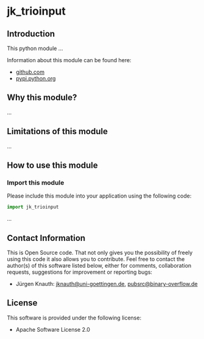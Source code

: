 jk_trioinput
==========

Introduction
------------

This python module ...

Information about this module can be found here:

* [github.com](https://github.com/jkpubsrc/python-module-jk-trioinput)
* [pypi.python.org](https://pypi.python.org/pypi/jk_trioinput)

Why this module?
----------------

...

Limitations of this module
--------------------------

...

How to use this module
----------------------

### Import this module

Please include this module into your application using the following code:

```python
import jk_trioinput
```

...

Contact Information
-------------------

This is Open Source code. That not only gives you the possibility of freely using this code it also
allows you to contribute. Feel free to contact the author(s) of this software listed below, either
for comments, collaboration requests, suggestions for improvement or reporting bugs:

* Jürgen Knauth: jknauth@uni-goettingen.de, pubsrc@binary-overflow.de

License
-------

This software is provided under the following license:

* Apache Software License 2.0



